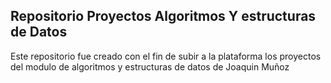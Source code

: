 ## Repositorio Proyectos Algoritmos Y estructuras de Datos
Este repositorio fue creado con el fin de subir a la plataforma los proyectos del modulo de algoritmos y estructuras de datos de Joaquin Muñoz
